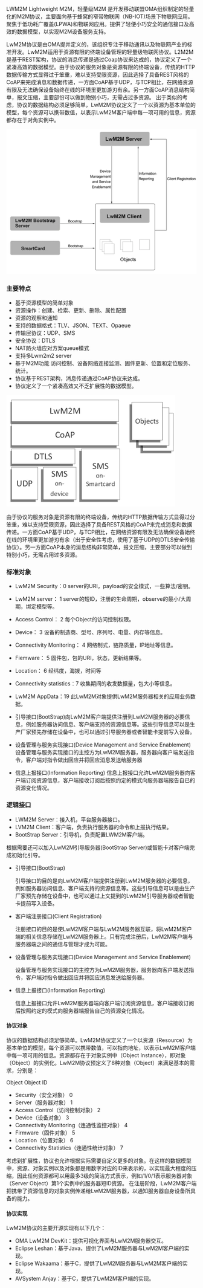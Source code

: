 LWM2M Lightweight M2M，轻量级M2M 是开发移动联盟OMA组织制定的轻量化的M2M协议，主要面向基于蜂窝的窄带物联网（NB-IOT)场景下物联网应用。聚焦于低功耗广覆盖(LPWA)和物联网应用。提供了轻便小巧安全的通信接口及高效的数据模型，以实现M2M设备服务支持。

LwM2M协议是由OMA提并定义的，该组织专注于移动通讯以及物联网产业的标准开发。LwM2M适用于资源有限的终端设备管理的轻量级物联网协议。L2M2M是基于REST架构，协议的消息传递是通过Coap协议来达成的，协议定义了一个紧凑高效的数据模型。由于协议的服务对象是资源有限的终端设备，传统的HTTP数据传输方式显得过于笨重，难以支持受限资源，因此选择了具备REST风格的CoAP来完成消息和数据传递，一方面CoAP基于UDP，与TCP相比，在网络资源有限及无法确保设备始终在线的环境里更加游刃有余。另一方面CoAP消息结构简单，报文压缩，主要部份可以做到物别小巧，无需占过多资源。
出于类似的考虑，协议的数据结构必须足够简单，LwM2M协议定义了一个以资源为基本单位的模型，每个资源可以携带数值，以表示LwM2M客户端中每一项可用的信息，资源都存在于对角实例中。

![image-20220218180908508](物联网协议5.0.LwM2M协议.assets/image-20220218180908508.png)









### 主要特点
* 基于资源模型的简单对象
* 资源操作：创建、检索、更新、删除、属性配置
* 资源的观察和通知
* 支持的数据格式：TLV、JSON、TEXT、Opaeue
* 传输层协议：UDP、SMS
* 安全协议：DTLS
* NAT防火墙应对方案queue模式
* 支持多Lwm2m2 server
* 基于M2M功能 访问控制、设备网络连接监测、固件更新、位置和定位服务、统计。
* 协议基于REST架构，消息传递通过CoAP协议来达成。
* 协议定义了一个紧凑高效又不乏扩展性的数据模型。



![image-20220218181137779](物联网协议5.0.LwM2M协议.assets/image-20220218181137779.png)

由于协议的服务对象是资源有限的终端设备，传统的HTTP数据传输方式显得过分笨重，难以支持受限资源，因此选择了具备REST风格的CoAP来完成消息和数据传递。一方面CoAP基于UDP，与TCP相比，在网络资源有限及无法确保设备始终在线的环境里更加游刃有余（出于安全性考虑，使用了基于UDP的DTLS安全传输协议）。另一方面CoAP本身的消息结构非常简单，报文压缩，主要部分可以做到特别小巧，无需占用过多资源。



### 标准对象
* LwM2M Security：0 server的URI，payload的安全模式，一些算法/密钥。
* LwM2M server： 1 server的短ID，注册的生命周期，observe的最小/大周期，绑定模型等。
* Access Control： 2 每个Object的访问控制权限。
* Device： 3 设备的制造商、型号、序列号、电量、内存等信息。
* Connectivity Monitoring： 4 网络制式，链路质量，IP地址等信息。
* Fiemware： 5  固件包，包的URI，状态，更新结果等。
* Location： 6 经纬度，海拨，时间等
* Connectivity statistics：7 收集期间的收发数据量，包大小等信息。
* LwM2M AppData：19 此LwM2M对象提供LwM2M服务器相关的应用业务数据。

* 引导接口(BootStrap)向LwM2M客户端提供注册到LwM2M服务器的必要信息，例如服务器访问信息、客户端支持的资源信息等。这些引导信息可以是生产厂家预先存储在设备中，也可以通过引导服务器或者智能卡提前写入设备。

* 设备管理与服务实现接口(Device Management and Service Enablement) 设备管理与服务实现接口的主控方为LwM2M服务器，服务器向客户端发送指令，客户端对指令做出回应并将回应消息发送给服务器

* 信息上报接口(Information Reporting) 信息上报接口允许LwM2M服务器向客户端订阅资源信息，客户端接收订阅后按照约定的模式向服务器端报告自已的资源变化情况。





### 逻辑接口

* LWM2M Server：接入机，平台服务器接口。
* LVM2M Client：客户端，负责执行服务器的命令和上报执行结果。
* BootStrap Server：引导机，负责配置LWM2M客户端。

根据需要还可以加入LwM2M引导服务器(BootStrap Server)或智能卡对客户端完成初始化引导。



* 引导接口(BootStrap)

  引导接口的目的是向LwM2M客户端提供注册到LwM2M服务器的必要信息，例如服务器访问信息、客户端支持的资源信息等。这些引导信息可以是由生产厂家预先存储在设备中，也可以通过上文提到的LwM2M引导服务器或者智能卡提前写入设备。

* 客户端注册接口(Client Registration)

  注册接口的目的是使LwM2M客户端与LwM2M服务器互联，将LwM2M客户端的相关信息存储在LwM2M服务器上。只有完成注册后，LwM2M客户端与服务器端之间的通信与管理才成为可能。

* 设备管理与服务实现接口(Device Management and Service Enablement)

  设备管理与服务实现接口的主控方为LwM2M服务器，服务器向客户端发送指令，客户端对指令做出回应并将回应消息发送给服务器。

* 信息上报接口(Information Reporting)

  信息上报接口允许LwM2M服务器端向客户端订阅资源信息，客户端接收订阅后按照约定的模式向服务器端报告自己的资源变化情况。



#### 协议对象

协议的数据结构必须足够简单。LwM2M协议定义了一个以资源（Resource）为基本单位的模型，每个资源可以携带数值，可以指向地址，以表示LwM2M客户端中每一项可用的信息。资源都存在于对象实例中（Object Instance），即对象（Object）的实例化。LwM2M协议预定义了8种对象（Object）来满足基本的需求，分别是：

Object	Object ID

* Security（安全对象）	0
* Server（服务器对象）	1
* Access Control（访问控制对象）	2
* Device（设备对象）	3
* Connectivity Monitoring（连通性监控对象）	4
* Firmware（固件对象）	5
* Location（位置对象）	6
* Connectivity Statistics（连通性统计对象）	7

考虑到扩展性，协议也允许根据实际需要自定义更多的对象。在这样的数据模型中，资源、对象实例以及对象都是用数字对应的ID来表示的，以实现最大程度的压缩，因此任何资源都可以用最多3级的简洁方式表示，例如/1/0/1表示服务器对象（Server Object）第1个实例中的服务器短ID资源。 在注册阶段，LwM2M客户端把携带了资源信息的对象实例传递给LwM2M服务器，以通知服务器自身设备所具备的能力。

 

#### 协议实现

LwM2M协议的主要开源实现有以下几个：

* OMA LwM2M DevKit：提供可视化界面与LwM2M服务器交互。
* Eclipse Leshan：基于Java，提供了LwM2M服务器与LwM2M客户端的实现。
* Eclipse Wakaama：基于C，提供了LwM2M服务器与LwM2M客户端的实现。
* AVSystem Anjay：基于C，提供了LwM2M客户端的实现。











